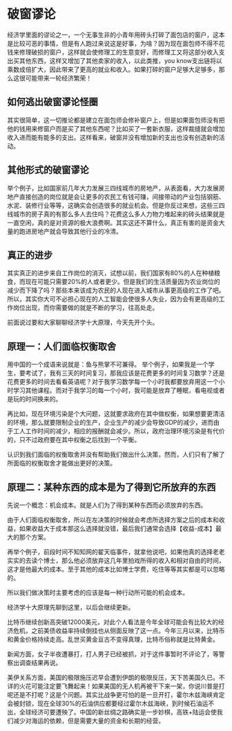 # 破窗谬论
经济学里面的谬论之一，一个无事生非的小青年用砖头打碎了面包店的窗户，这本是比较可恶的事情，但是有人跑过来说这是好事，为啥？因为现在面包师不得不花钱来修理破损的窗户，这样就会使修理工的生意变好，而修理工又将这部分收入支出买其他东西，这样又增加了其他卖家的收入，以此类推，you know支出链将以乘数成倍扩大，因此带来了更高的就业和收入。如果打碎的窗户足够大足够多，那么这很可能带来一轮经济繁荣！

## 如何逃出破窗谬论怪圈
其实很简单，这一切推论都是建立在面包师会修补窗户上，但是如果面包师没有把他的钱用来修窗户而是买了其他东西呢？比如买了一套新衣服，这样裁缝就会增加收入进而能有能多的支出。这样看来，破窗并没有增加新的支出也没有创造新的活动。

## 其他形式的破窗谬论
举个例子，比如国家前几年大力发展三四线城市的房地产，从表面看，大力发展房地产直接创造的岗位就是会让更多的农民工有钱可赚，间接带动的产业包括钢筋、水泥、装修行业等等，这确实会创造很多的就业机会。但是你反过来想，这些三四线城市的房子真的有那么多人去住吗？花费这么多人力物力堆起来的砖头结果就是一直空闲，真的是对资源的极大浪费啊。其实这还不算什么，真正有害的是资金大量的跑进房地产就会导致其他行业的冷清。

## 真正的进步
其实真正的进步来自工作岗位的消灭，试想以前，我们国家有80%的人在种植粮食，而现在可能只需要20%的人或者更少。但是我们的生活质量因为农业岗位的减少而下降了吗？那些本来该成为农民的人现在进入城市从事更高级的工作了吧。所以，其实你大可不必担心现在的人工智能会使很多人失业，因为会有更高级的工作岗位出现，而你需要做的就是不断的学习，往高处走。


前面说过要和大家聊聊经济学十大原理，今天先开个头。

## 原理一：人们面临权衡取舍
用中国的一个成语来说就是：鱼与熊掌不可兼得。
举个例子，如果我是一个学生，要考试了，我有三天的时间复习，那我应该是花费更多的时间复习数学？还是花费更多的时间去看看英语呢？对于我学习数学每一个小时我都要放弃用这一个小时学习其他课程。而对于我学习的每一个小时，我可能是放弃了睡眠，看电视或者是玩的时间换来的。

再比如，现在环境污染是个大问题，这就要求政府在其中做权衡，如果想要更清洁的环境，那么就要限制企业的生产，企业生产的减少会导致GDP的减少，进而由于工人工作时间的减少，相应的报酬就会减少。所以，政府治理环境污染是有代价的，只不过政府要在其中权衡之后找到一个平衡。

认识到我们面临的权衡取舍并没有帮助我们做出什么决策，然而，人们只有了解了所面临的权衡取舍才能做出更好的决策。

## 原理二：某种东西的成本是为了得到它所放弃的东西
先说一个概念：机会成本。就是人们为了得到某种东西而必须放弃的东西。

由于人们面临权衡取舍，所以在左决策的时候就会考虑所选择方案之后的成本和收益，如果收益大于成本那这么选择就没错，最后我们通常会选择【收益-成本】最大的那个方案。

再举个例子，前段时间不知知网的翟天临事件，就拿他说吧，如果他真的选择老老实实的去读个博士，那么他必须放弃这几年里拍戏所得的收入和相对自由的时间，这才是他最大的成本。至于其他的成本比如博士学费，吃住等等其实都是可以忽略的。

所以我们做决策时主要考虑的应该是每一种行动所可能的机会成本。


经济学十大原理先聊到这里，以后会继续更新。


比特币继续创新高突破12000美元，对此个人看法是今年全球可能会有比较大的经济危机，之前美债收益率持续倒挂也从侧面反映了这一点。今年三月以来，比特币和黄金价格持续走高。乱世买黄金亘古不变得真理，比特币俗称就是比特黄金。

新闻方面，女子半夜遭暴打，打人男子已经被抓，对于这件事暂时不评论了，等警察出调查结果再说。

美伊关系方面，美国的极限施压迟早会遭到伊朗的极限反压，天下苦美国久已。不详的火花可能注定要飞舞起来！如果美国的无人机再被干下来一架，你说川普是打呢还是不打呢？这是个问题。其实比战争更可怕的是一旦开打，霍尔木兹海峡肯定会被封锁，现在全球30%的石油供应都要经过霍尔木兹海峡，到时候石油运不出，全球经济可要遭殃了。中国的新丝绸之路确实是一步妙棋，高铁+陆运会使我们减少对海运的依赖，但是需要大量的资金和长期的经营。